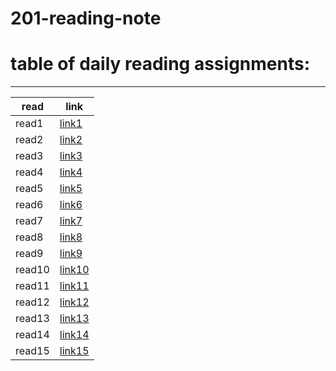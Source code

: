 # 201-reading-note
# table of daily reading assignments:
____

|read |link  |
|---|---|
|read1 |[link1](ReadClass01.md)   |
| read2 |[link2](class2.md)|
| read3 |[link3](Read:Class03.md)|
| read4 |[link4](-04.md)|
| read5 |[link5](-05.md)|
 | read6 |[link6](-06.md)  |
| read7 | [link7](-07.md)   |
| read8 | [link8](-08.md)   |
| read9 | [link9](read-09.md)|
| read10 |[link10](-10.md)|
| read11 | [link11 ](-11.md)  |
| read12 | [link12](-12.md)  |
| read13 | [link13](-13.md) |
| read14 | [link14](-14.md)   |
| read15 | [link15 ](-15.md)  | 
